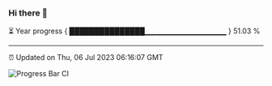 ### Hi there 👋

⏳ Year progress { ███████████████▁▁▁▁▁▁▁▁▁▁▁▁▁▁▁ } 51.03 %

---

⏰ Updated on Thu, 06 Jul 2023 06:16:07 GMT

![Progress Bar CI](https://github.com/liununu/liununu/workflows/Progress%20Bar%20CI/badge.svg)
